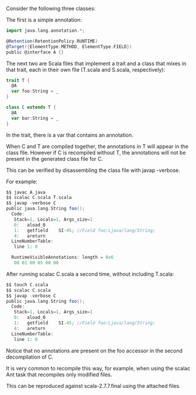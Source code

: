 Consider the following three classes:

The first is a simple annotation:

```scala
import java.lang.annotation.*;

@Retention(RetentionPolicy.RUNTIME)
@Target({ElementType.METHOD, ElementType.FIELD})
public @interface A {}
```

The next two are Scala files that implement a trait and a class that mixes in that trait, each in their own file (T.scala and S.scala, respectively):

```scala
trait T {
  @A
  var foo:String = _
}
```

```scala
class C extends T {
  @A
  var bar:String = _
}
```

In the trait, there is a var that contains an annotation.

When C and T are compiled together, the annotations in T will appear in the class file. However if C is recompiled without T, the annotations will not be present in the generated class file for C.

This can be verified by disassembling the class file with javap -verbose.

For example:

```scala
$$ javac A.java
$$ scalac C.scala T.scala
$$ javap -verbose C
public java.lang.String foo();
  Code:
   Stack=1, Locals=1, Args_size=1
   0:	aload_0
   1:	getfield	SI-45; //Field foo:Ljava/lang/String;
   4:	areturn
  LineNumberTable: 
   line 1: 0

  RuntimeVisibleAnnotations: length = 0x6
   00 01 00 05 00 00 
```

After running scalac C.scala a second time, without including T.scala:

```scala
$$ touch C.scala
$$ scalac C.scala
$$ javap -verbose C
public java.lang.String foo();
  Code:
   Stack=1, Locals=1, Args_size=1
   0:	aload_0
   1:	getfield	SI-45; //Field foo:Ljava/lang/String;
   4:	areturn
  LineNumberTable: 
   line 1: 0

```

Notice that no annotations are present on the foo accessor in the second decompilation of C. 

It is very common to recompile this way, for example, when using the scalac Ant task that recompiles only modified files.

This can be reproduced against scala-2.7.7.final using the attached files.
